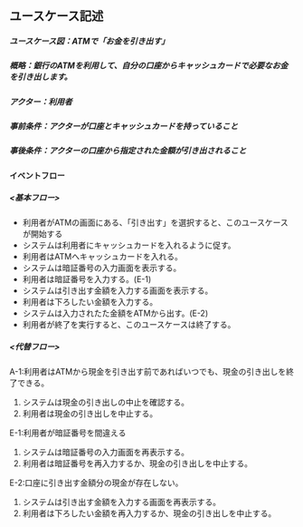 ## ユースケース記述
##### ユースケース図：ATMで「お金を引き出す」  
##### 概略：銀行のATMを利用して、自分の口座からキャッシュカードで必要なお金を引き出します。  
##### アクター：利用者  
##### 事前条件：アクターが口座とキャッシュカードを持っていること  
##### 事後条件：アクターの口座から指定された金額が引き出されること  
#### イベントフロー  
##### <基本フロー>  
+ 利用者がATMの画面にある、「引き出す」を選択すると、このユースケースが開始する
+ システムは利用者にキャッシュカードを入れるように促す。
+ 利用者はATMへキャッシュカードを入れる。
+ システムは暗証番号の入力画面を表示する。
+ 利用者は暗証番号を入力する。(E-1)
+ システムは引き出す金額を入力する画面を表示する。
+ 利用者は下ろしたい金額を入力する。
+ システムは入力されたた金額をATMから出す。(E-2)
+ 利用者が終了を実行すると、このユースケースは終了する。  

##### <代替フロー>  
A-1:利用者はATMから現金を引き出す前であればいつでも、現金の引き出しを終了できる。
1. システムは現金の引き出しの中止を確認する。
2. 利用者は現金の引き出しを中止する。  

E-1:利用者が暗証番号を間違える
1. システムは暗証番号の入力画面を再表示する。
2. 利用者は暗証番号を再入力するか、現金の引き出しを中止する。

E-2:口座に引き出す金額分の現金が存在しない。
1. システムは引き出す金額を入力する画面を再表示する。
2. 利用者は下ろしたい金額を再入力するか、現金の引き出しを中止する。
